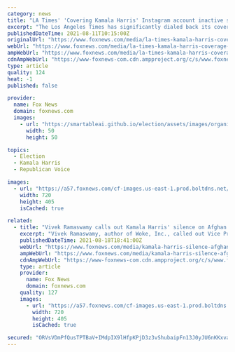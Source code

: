 ```yaml
---
category: news
title: "LA Times' 'Covering Kamala Harris' Instagram account inactive since May, dials back coverage"
excerpt: "The Los Angeles Times has significantly dialed back its coverage of Vice President Harris after the California paper laid out the red carpet for the first female VP when she was sworn into office."
publishedDateTime: 2021-08-11T10:15:00Z
originalUrl: "https://www.foxnews.com/media/la-times-kamala-harris-coverage-slows"
webUrl: "https://www.foxnews.com/media/la-times-kamala-harris-coverage-slows"
ampWebUrl: "https://www.foxnews.com/media/la-times-kamala-harris-coverage-slows.amp"
cdnAmpWebUrl: "https://www-foxnews-com.cdn.ampproject.org/c/s/www.foxnews.com/media/la-times-kamala-harris-coverage-slows.amp"
type: article
quality: 124
heat: -1
published: false

provider:
  name: Fox News
  domain: foxnews.com
  images:
    - url: "https://smartableai.github.io/election/assets/images/organizations/foxnews.com-50x50.jpg"
      width: 50
      height: 50

topics:
  - Election
  - Kamala Harris
  - Republican Voice

images:
  - url: "https://a57.foxnews.com/cf-images.us-east-1.prod.boltdns.net/v1/static/694940094001/66326c66-e604-4c69-8e1c-60288fe28032/004b93fc-2b6c-48e2-b00d-9265d18ce4a5/1280x720/match/720/405/image.jpg?ve=1&tl=1"
    width: 720
    height: 405
    isCached: true

related:
  - title: "Vivek Ramaswamy calls out Kamala Harris' silence on Afghan women: 'She's totally lost'"
    excerpt: "Vivek Ramaswamy, author of Woke, Inc., called out Vice President Kamala Harris for her silence as some Afghan women face civil rights violations at the hands of the Taliban. Ramaswamy called it a ‘wasted opportunity’ for the vice president who could have positioned herself as a leader on women's rights."
    publishedDateTime: 2021-08-18T18:41:00Z
    webUrl: "https://www.foxnews.com/media/kamala-harris-silence-afghan-women-vivek-ramaswamy"
    ampWebUrl: "https://www.foxnews.com/media/kamala-harris-silence-afghan-women-vivek-ramaswamy.amp"
    cdnAmpWebUrl: "https://www-foxnews-com.cdn.ampproject.org/c/s/www.foxnews.com/media/kamala-harris-silence-afghan-women-vivek-ramaswamy.amp"
    type: article
    provider:
      name: Fox News
      domain: foxnews.com
    quality: 127
    images:
      - url: "https://a57.foxnews.com/cf-images.us-east-1.prod.boltdns.net/v1/static/694940094001/7fbcb30d-5c36-4b64-8bf5-6342b1ea9899/b2d0d9e2-8c40-4f28-b0b8-7df556b93879/1280x720/match/720/405/image.jpg?ve=1&tl=1"
        width: 720
        height: 405
        isCached: true

secured: "ORVsVDmPfQusTPTBaV+IMdpIX9lHfpKPjD3z3vShubaipFn13J0yJU6nKKxvag9po+EIBCq6ovt4SPR1X0VT3EqbPECcrSZ9hy/aTuc4Hzb2k2qqU3l2U4EZqIyotyafUm6m3jXI1MqnAUc3f/56pcHLzupZ+XbwUFHafW1WeAcJ72mlFVisrDvZZ2+ijlbEmX30RmtUaYpFczEjiBtMg+FnWh7fS8L146mZU5lwV/DM0E5rEjaFP85ASWei298msFIRuQdPs7UNm0U9SAcse0If3zIRa0wAOZrWjN/Y5zCXmfSQTKr598URlTts85r+QozHZU3KrPacVUUp4i3MRmQ/miKRl9SaJ5nZZZB4aWg=;TEeu7lrFWmfZDiDEuxELNw=="
---
```



